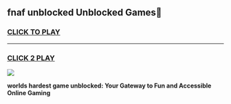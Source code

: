 
## fnaf unblocked Unblocked Games👋
<h3>
<a href="https://premium.freeplayer.one?title=fnaf_unblocked&ref=16F">CLICK TO PLAY</a></h3>
<hr>

<h3>
<a href="https://premium.freeplayer.one?title=fnaf_unblocked&ref=16F">CLICK 2 PLAY</a>
  
</h3>

<a href="https://premium.freeplayer.one?title=fnaf_unblocked&ref=16F/"><img src="https://clearcache.store/games.png"></a>


**worlds hardest game unblocked: Your Gateway to Fun and Accessible Online Gaming**
